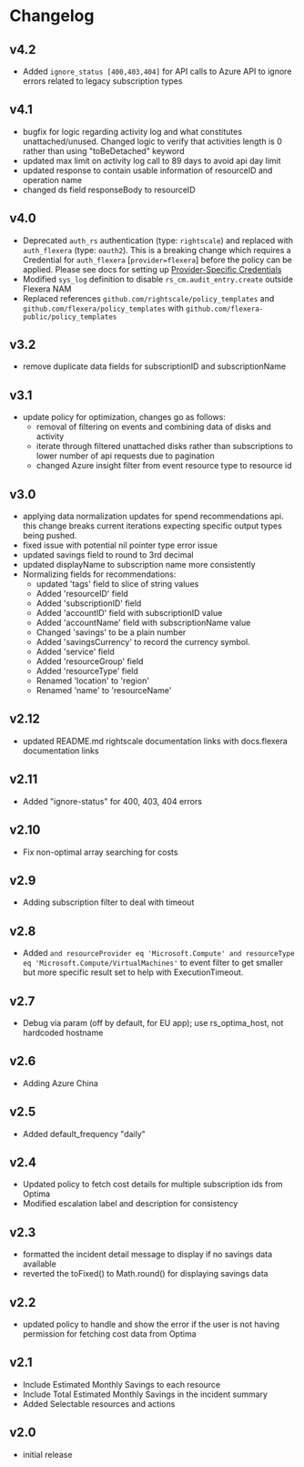 # Changelog

## v4.2

- Added `ignore_status [400,403,404]` for API calls to Azure API to ignore errors related to legacy subscription types

## v4.1

- bugfix for logic regarding activity log and what constitutes unattached/unused. Changed logic to verify that activities length is 0 rather than using "toBeDetached" keyword
- updated max limit on activity log call to 89 days to avoid api day limit
- updated response to contain usable information of resourceID and operation name
- changed ds field responseBody to resourceID

## v4.0

- Deprecated `auth_rs` authentication (type: `rightscale`) and replaced with `auth_flexera` (type: `oauth2`).  This is a breaking change which requires a Credential for `auth_flexera` [`provider=flexera`] before the policy can be applied.  Please see docs for setting up [Provider-Specific Credentials](https://docs.flexera.com/flexera/EN/Automation/ProviderCredentials.htm)
- Modified `sys_log` definition to disable `rs_cm.audit_entry.create` outside Flexera NAM
- Replaced references `github.com/rightscale/policy_templates` and `github.com/flexera/policy_templates` with `github.com/flexera-public/policy_templates`

## v3.2

- remove duplicate data fields for subscriptionID and subscriptionName

## v3.1

- update policy for optimization, changes go as follows:
  - removal of filtering on events and combining data of disks and activity
  - iterate through filtered unattached disks rather than subscriptions to lower number of api requests due to pagination
  - changed Azure insight filter from event resource type to resource id

## v3.0

- applying data normalization updates for spend recommendations api. this change breaks current iterations expecting specific output types being pushed.
- fixed issue with potential nil pointer type error issue
- updated savings field to round to 3rd decimal
- updated displayName to subscription name more consistently
- Normalizing fields for recommendations:
  - updated 'tags' field to slice of string values
  - Added 'resourceID' field
  - Added 'subscriptionID' field
  - Added 'accountID' field with subscriptionID value
  - Added 'accountName' field with subscriptionName value
  - Changed 'savings' to be a plain number
  - Added 'savingsCurrency' to record the currency symbol.
  - Added 'service' field
  - Added 'resourceGroup' field
  - Added 'resourceType' field
  - Renamed 'location' to 'region'
  - Renamed 'name' to 'resourceName'

## v2.12

- updated README.md rightscale documentation links with docs.flexera documentation links

## v2.11

- Added "ignore-status" for 400, 403, 404 errors

## v2.10

- Fix non-optimal array searching for costs

## v2.9

- Adding subscription filter to deal with timeout

## v2.8

- Added `and resourceProvider eq 'Microsoft.Compute' and resourceType eq 'Microsoft.Compute/VirtualMachines'` to event filter
  to get smaller but more specific result set to help with ExecutionTimeout.

## v2.7

- Debug via param (off by default, for EU app); use rs_optima_host, not hardcoded hostname

## v2.6

- Adding Azure China

## v2.5

- Added default_frequency "daily"

## v2.4

- Updated policy to fetch cost details for multiple subscription ids from Optima
- Modified escalation label and description for consistency

## v2.3

- formatted the incident detail message to display if no savings data available
- reverted the toFixed() to Math.round() for displaying savings data

## v2.2

- updated policy to handle and show the error if the user is not having permission for fetching cost data from Optima

## v2.1

- Include Estimated Monthly Savings to each resource
- Include Total Estimated Monthly Savings in the incident summary
- Added Selectable resources and actions

## v2.0

- initial release
